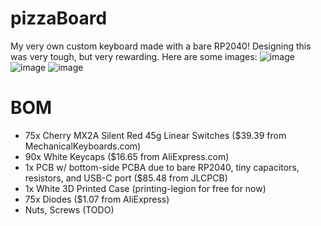 # pizzaBoard
My very own custom keyboard made with a bare RP2040! Designing this was very tough, but very rewarding. Here are some images:
![image](https://github.com/user-attachments/assets/5ce1cd14-db50-4b63-9733-012dfeed4587)
![image](https://github.com/user-attachments/assets/f2d8b807-2c33-402e-b7ac-f590194ef663)
![image](https://github.com/user-attachments/assets/19484852-e17a-4a50-9966-ad908dd3d0f4)

# BOM
* 75x Cherry MX2A Silent Red 45g Linear Switches ($39.39 from MechanicalKeyboards.com)
* 90x White Keycaps ($16.65 from AliExpress.com)
* 1x PCB w/ bottom-side PCBA due to bare RP2040, tiny capacitors, resistors, and USB-C port ($85.48 from JLCPCB)
* 1x White 3D Printed Case (printing-legion for free for now)
* 75x Diodes ($1.07 from AliExpress)
* Nuts, Screws (TODO)
  

